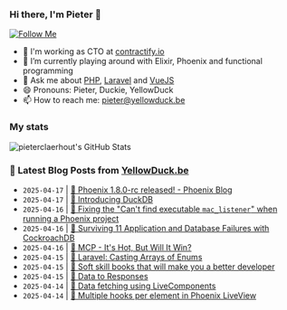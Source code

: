 ### Hi there, I'm Pieter 👋  
[![Follow Me](https://img.shields.io/github/followers/pieterclaerhout?label=Follow&style=social)](https://github.com/pieterclaerhout)

- 🏢 I'm working as CTO at [contractify.io](https://contractify.io)
- 🌱 I’m currently playing around with Elixir, Phoenix and functional programming
- 💬 Ask me about [PHP](https://php.net), [Laravel](http://laravel.com) and [VueJS](https://vuejs.org)
- 😄 Pronouns: Pieter, Duckie, YellowDuck
- 📫 How to reach me: pieter@yellowduck.be

### My stats

![pieterclaerhout's GitHub Stats](https://github-readme-stats.vercel.app/api?username=pieterclaerhout&show_icons=true&count_private=true&line_height=40)

### 📩 Latest Blog Posts from [YellowDuck.be](https://www.yellowduck.be/)
<!-- BLOG-POST-LIST:START -->
- `2025-04-17` | [🔗 Phoenix 1.8.0-rc released! - Phoenix Blog](https://www.yellowduck.be/posts/phoenix-1-8-0-rc-released-phoenix-blog)  
- `2025-04-17` | [🔗 Introducing DuckDB](https://www.yellowduck.be/posts/introducing-duckdb)  
- `2025-04-16` | [🐥 Fixing the &quot;Can&#39;t find executable `mac_listener`&quot; when running a Phoenix project](https://www.yellowduck.be/posts/fixing-the-cant-find-executable-mac-listener-when-running-a-phoenix-project)  
- `2025-04-16` | [🔗 Surviving 11 Application and Database Failures with CockroachDB](https://www.yellowduck.be/posts/surviving-11-application-and-database-failures-with-cockroachdb)  
- `2025-04-16` | [🔗 MCP - It&#39;s Hot, But Will It Win?](https://www.yellowduck.be/posts/230-mcp-its-hot-but-will-it-win)  
- `2025-04-15` | [🐥 Laravel: Casting Arrays of Enums](https://www.yellowduck.be/posts/laravel-casting-arrays-of-enums)  
- `2025-04-15` | [🔗 Soft skill books that will make you a better developer](https://www.yellowduck.be/posts/soft-skill-books-that-will-make-you-a-better-developer)  
- `2025-04-15` | [🔗 Data to Responses](https://www.yellowduck.be/posts/data-to-responses)  
- `2025-04-14` | [🔗 Data fetching using LiveComponents](https://www.yellowduck.be/posts/data-fetching-using-livecomponents)  
- `2025-04-14` | [🔗 Multiple hooks per element in Phoenix LiveView](https://www.yellowduck.be/posts/multiple-hooks-per-element-in-phoenix-liveview)  

<!-- BLOG-POST-LIST:END -->
